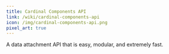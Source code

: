 ```yaml
---
title: Cardinal Components API
link: /wiki/cardinal-components-api
icon: /img/cardinal-components-api.png
pixel_art: true
---
```


A data attachment API that is easy, modular, and extremely fast.
